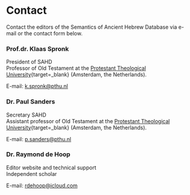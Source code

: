 # Contact

Contact the editors of the Semantics of Ancient Hebrew Database via e-mail or the contact form below.

### Prof.dr. Klaas Spronk

President of SAHD<br>
Professor of Old Testament at the 
[Protestant Theological University](https://www.pthu.nl/){target=_blank} (Amsterdam, the Netherlands).

E-mail: [k.spronk@pthu.nl](mailto:k.spronk@pthu.nl)

### Dr. Paul Sanders

Secretary SAHD<br>
Assistant professor of Old Testament at the 
[Protestant Theological University](https://www.pthu.nl/){target=_blank} (Amsterdam, the Netherlands).

E-mail: [p.sanders@pthu.nl](mailto:p.sanders@pthu.nl)

### Dr. Raymond de Hoop

Editor website and technical support<br>
Independent scholar  

E-mail: [rdehoop@icloud.com](mailto:rdehoop@icloud.com)